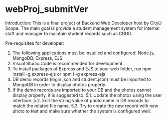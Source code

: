 ﻿# webProj_submitVer
Introduction:
This is a final project of Backend Web Developer host by CityU Scope.
The main goal is provide a student management system for internal staff and manager to maintain student records such as CRUD.

Pre-requisites for developer:
1. The following applications must be installed and configured: Node.js, MongoDB, Express, EJS
2. Visual Studio Code is recommended for development. 
3. To install packages of Express and EJS to your web folder, run npm install -g express-ejs or npm i -g express-ejs
4. DB demo records (login.json and student.json) must be imported to MongoDB in order to display photos properly.
5. If the demo records are imported to your DB and the photos cannot display properly, it is suggested to:
  5.1. Update the photos using the user interface.
  5.2. Edit the string value of photo name in DB records to match the related file name.
  5.3. Try to create the new record with new photo to test and make sure whether the system is configured well.
